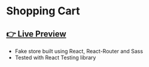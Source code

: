 # Shopping Cart

## [👉 Live Preview](https://madany01.github.io/shopping-cart/)  

- Fake store built using React, React-Router and Sass
- Tested with React Testing library
